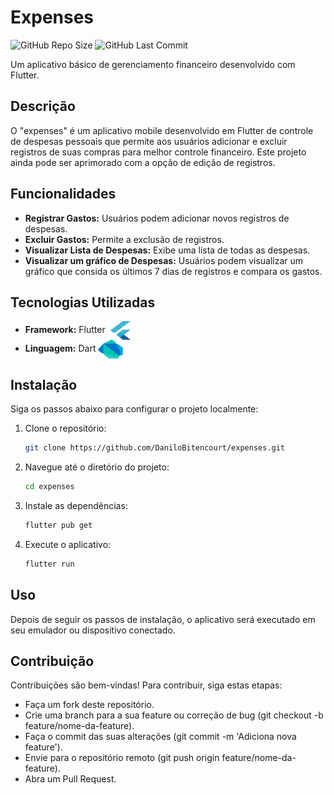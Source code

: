 # Expenses

![GitHub Repo Size](https://img.shields.io/github/repo-size/DaniloBitencourt/projetos_perguntas)
![GitHub Last Commit](https://img.shields.io/github/last-commit/DaniloBitencourt/projetos_perguntas)

Um aplicativo básico de gerenciamento financeiro desenvolvido com Flutter.

## Descrição

O "expenses" é um aplicativo mobile desenvolvido em Flutter de controle de despesas pessoais que permite aos usuários adicionar e excluir registros de suas compras para melhor controle financeiro. Este projeto ainda pode ser aprimorado com a opção de edição de registros.

## Funcionalidades

- **Registrar Gastos:** Usuários podem adicionar novos registros de despesas.
- **Excluir Gastos:** Permite a exclusão de registros.
- **Visualizar Lista de Despesas:** Exibe uma lista de todas as despesas.
- **Visualizar um gráfico de Despesas:** Usuários podem visualizar um gráfico que consida os últimos 7 dias de registros e compara os gastos.

## Tecnologias Utilizadas

- **Framework:** Flutter <img align="center" alt="Danilo-Flutter" height="30" width="40" src="https://github.com/devicons/devicon/blob/master/icons/flutter/flutter-original.svg">
- **Linguagem:** Dart <img align="center" alt="Danilo-Dart" height="30" width="40" src="https://github.com/devicons/devicon/blob/master/icons/dart/dart-original.svg">

## Instalação

Siga os passos abaixo para configurar o projeto localmente:

1. Clone o repositório:
   ```bash
   git clone https://github.com/DaniloBitencourt/expenses.git
   ```
2. Navegue até o diretório do projeto:
   ```bash
   cd expenses
   ```
3. Instale as dependências:
   ```bash
   flutter pub get
   ```
4. Execute o aplicativo:
   ```bash
   flutter run
   ```
## Uso
Depois de seguir os passos de instalação, o aplicativo será executado em seu emulador ou dispositivo conectado.

## Contribuição
Contribuições são bem-vindas! Para contribuir, siga estas etapas:

- Faça um fork deste repositório.
- Crie uma branch para a sua feature ou correção de bug (git checkout -b feature/nome-da-feature).
- Faça o commit das suas alterações (git commit -m 'Adiciona nova feature').
- Envie para o repositório remoto (git push origin feature/nome-da-feature).
- Abra um Pull Request.
